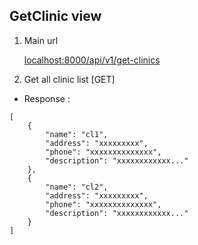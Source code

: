 ## GetClinic view
1. Main url

    <localhost:8000/api/v1/get-clinics>

2. Get all clinic list [GET]
- Response :    
```
[
    {
        "name": "cl1",
        "address": "xxxxxxxxx",
        "phone": "xxxxxxxxxxxxxx",
        "description": "xxxxxxxxxxxx..."
    },
    {
        "name": "cl2",
        "address": "xxxxxxxxx",
        "phone": "xxxxxxxxxxxxxx",
        "description": "xxxxxxxxxxxx..."
    }
]
```